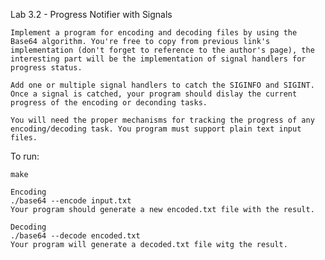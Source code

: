 Lab 3.2 - Progress Notifier with Signals

    Implement a program for encoding and decoding files by using the Base64 algorithm. You're free to copy from previous link's implementation (don't forget to reference to the author's page), the interesting part will be the implementation of signal handlers for progress status.

    Add one or multiple signal handlers to catch the SIGINFO and SIGINT. Once a signal is catched, your program should dislay the current progress of the encoding or deconding tasks.

    You will need the proper mechanisms for tracking the progress of any encoding/decoding task. You program must support plain text input files.

To run:

    make

    Encoding
    ./base64 --encode input.txt
    Your program should generate a new encoded.txt file with the result.

    Decoding
    ./base64 --decode encoded.txt
    Your program will generate a decoded.txt file witg the result.
